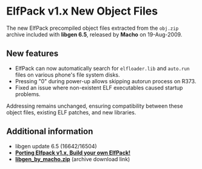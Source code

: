 ElfPack v1.x New Object Files
=============================

The new ElfPack precompiled object files extracted from the `obj.zip` archive included with **libgen 6.5**, released by **Macho** on 19-Aug-2009.

## New features

* ElfPack can now automatically search for `elfloader.lib` and `auto.run` files on various phone's file system disks.
* Pressing "0" during power-up allows skipping autorun process on R373.
* Fixed an issue where non-existent ELF executables caused startup problems.

Addressing remains unchanged, ensuring compatibility between these object files, existing ELF patches, and new libraries.

## Additional information

* libgen update 6.5 (16642/16504)
* **[Porting Elfpack v1.x, Build your own ElfPack!](https://forum.motofan.ru/index.php?showtopic=129128)**
* **[libgen_by_macho.zip](https://wap-tolik.narod.ru/libgen_by_macho.zip)** (archive download link)
